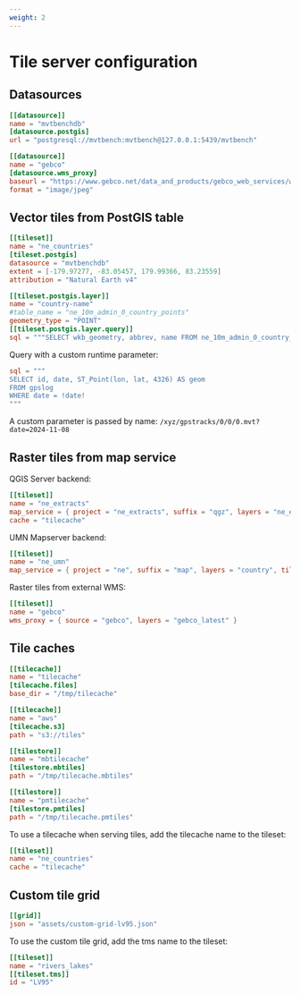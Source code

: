 ```yaml
---
weight: 2
---
```


# Tile server configuration

## Datasources

```toml
[[datasource]]
name = "mvtbenchdb"
[datasource.postgis]
url = "postgresql://mvtbench:mvtbench@127.0.0.1:5439/mvtbench"

[[datasource]]
name = "gebco"
[datasource.wms_proxy]
baseurl = "https://www.gebco.net/data_and_products/gebco_web_services/web_map_service/mapserv?version=1.3.0"
format = "image/jpeg"
```

## Vector tiles from PostGIS table

```toml
[[tileset]]
name = "ne_countries"
[tileset.postgis]
datasource = "mvtbenchdb"
extent = [-179.97277, -83.05457, 179.99366, 83.23559]
attribution = "Natural Earth v4"

[[tileset.postgis.layer]]
name = "country-name"
#table_name = "ne_10m_admin_0_country_points"
geometry_type = "POINT"
[[tileset.postgis.layer.query]]
sql = """SELECT wkb_geometry, abbrev, name FROM ne_10m_admin_0_country_points"""
```

Query with a custom runtime parameter:
```toml
sql = """
SELECT id, date, ST_Point(lon, lat, 4326) AS geom
FROM gpslog
WHERE date = !date!
"""
```

A custom parameter is passed by name: `/xyz/gpstracks/0/0/0.mvt?date=2024-11-08`


## Raster tiles from map service

QGIS Server backend:
```toml
[[tileset]]
name = "ne_extracts"
map_service = { project = "ne_extracts", suffix = "qgz", layers = "ne_extracts" }
cache = "tilecache"
```

UMN Mapserver backend:
```toml
[[tileset]]
name = "ne_umn"
map_service = { project = "ne", suffix = "map", layers = "country", tile_size = 512 }
```

Raster tiles from external WMS:
```toml
[[tileset]]
name = "gebco"
wms_proxy = { source = "gebco", layers = "gebco_latest" }
```

## Tile caches

```toml
[[tilecache]]
name = "tilecache"
[tilecache.files]
base_dir = "/tmp/tilecache"

[[tilecache]]
name = "aws"
[tilecache.s3]
path = "s3://tiles"

[[tilestore]]
name = "mbtilecache"
[tilestore.mbtiles]
path = "/tmp/tilecache.mbtiles"

[[tilestore]]
name = "pmtilecache"
[tilestore.pmtiles]
path = "/tmp/tilecache.pmtiles"
```

To use a tilecache when serving tiles, add the tilecache name to the tileset:

```toml
[[tileset]]
name = "ne_countries"
cache = "tilecache"
```

## Custom tile grid

```toml
[[grid]]
json = "assets/custom-grid-lv95.json"
```

To use the custom tile grid, add the tms name to the tileset:

```toml
[[tileset]]
name = "rivers_lakes"
[[tileset.tms]]
id = "LV95"
```
